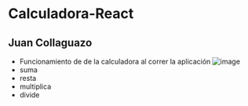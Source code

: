 # Calculadora-React
## Juan Collaguazo 
- Funcionamiento de de la calculadora al correr la aplicación
![image](https://user-images.githubusercontent.com/38759831/128789145-4022b331-326d-4333-b811-facb55f4fc80.png)
- suma 
- resta 
- multiplica 
- divide
